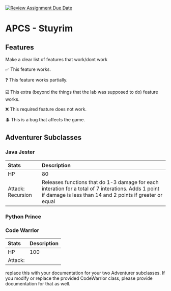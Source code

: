 [![Review Assignment Due Date](https://classroom.github.com/assets/deadline-readme-button-22041afd0340ce965d47ae6ef1cefeee28c7c493a6346c4f15d667ab976d596c.svg)](https://classroom.github.com/a/KprAwj1n)
# APCS - Stuyrim

## Features

Make a clear list of features that work/dont work

:white_check_mark: This feature works.

:question: This feature works partially.

:ballot_box_with_check: This extra (beyond the things that the lab was supposed to do) feature works.

:x: This required feature does not work.

:beetle: This is a bug that affects the game.


## Adventurer Subclasses
### Java Jester
| Stats | Description |
|:------|:------------|
| HP | 80 |
| Attack: Recursion | Releases functions that do 1-3 damage for each interation for a total of 7 interations. Adds 1 point if damage is less than 14 and 2 points if greater or equal|
### Python Prince
### Code Warrior
| Stats | Description |
|:------|:------------|
| HP | 100 |
| Attack:  |
replace this with your documentation for your two Adventurer subclasses. If you modify or replace the provided CodeWarrior class, please provide documentation for that as well.
